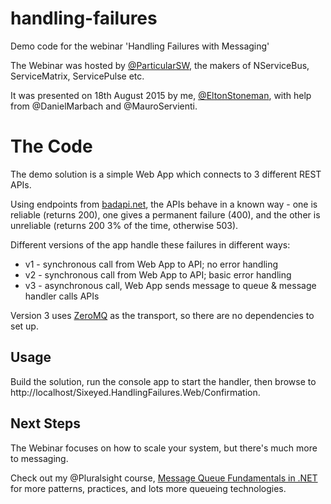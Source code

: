 # handling-failures
Demo code for the webinar 'Handling Failures with Messaging'

The Webinar was hosted by [@ParticularSW](http://particular.net/), the makers of NServiceBus, ServiceMatrix, ServicePulse etc.

It was presented on 18th August 2015 by me, [@EltonStoneman](http://blog.sixeyed.com), with help from @DanielMarbach and @MauroServienti.

# The Code

The demo solution is a simple Web App which connects to 3 different REST APIs. 

Using endpoints from [badapi.net](http://badapi.net), the APIs behave in a known way - one is reliable (returns 200), one gives a permanent failure (400), and the other is unreliable (returns 200 3% of the time, otherwise 503).

Different versions of the app handle these failures in different ways:

+ v1 - synchronous call from Web App to API; no error handling
+ v2 - synchronous call from Web App to API; basic error handling
+ v3 - asynchronous call, Web App sends message to queue & message handler calls APIs

Version 3 uses [ZeroMQ](http://zeromq.org/) as the transport, so there are no dependencies to set up.

## Usage

Build the solution, run the console app to start the handler, then browse to http://localhost/Sixeyed.HandlingFailures.Web/Confirmation.

## Next Steps

The Webinar focuses on how to scale your system, but there's much more to messaging. 

Check out my @Pluralsight course, [Message Queue Fundamentals in .NET](http://www.pluralsight.com/courses/message-queue-fundamentals-dotnet) for more patterns, practices, and lots more queueing technologies.


